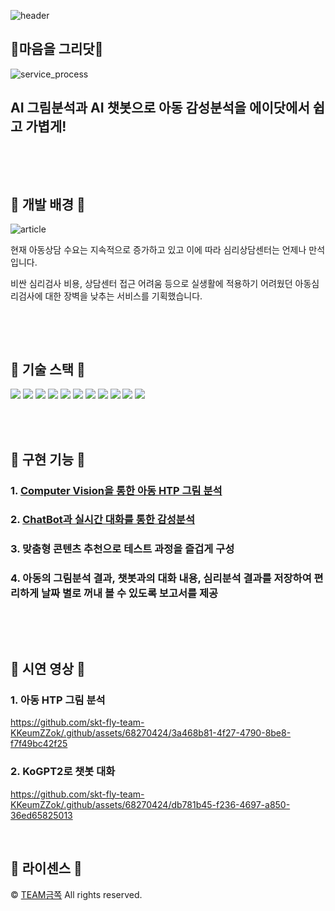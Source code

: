 
![header](https://capsule-render.vercel.app/api?type=waving&color=auto&height=300&section=header&text=HELLO%20WORLD!&fontSize=75&animation=fadeIn&fontAlignY=38&desc=SKT-FLY-AI%202기%20프로젝트%20부문%20✨최우수상✨수상팀%20금쪽이들%20입니다&descAlignY=61&descAlign=50)

## 🎨마음을 그리닷🎨

![service_process](https://user-images.githubusercontent.com/68270424/229696703-8107e2c3-8608-4a45-8943-f72de572e5c1.png)


## AI 그림분석과 AI 챗봇으로 아동 감성분석을 에이닷에서 쉽고 가볍게!

<br>

<p align="justify">

</p>

<br>

## 🔹 개발 배경 🔹 
	
![article](https://user-images.githubusercontent.com/68270424/229714286-12604795-0ec1-49fa-ab4e-36e849f9487b.png)

<p>
현재 아동상담 수요는 지속적으로 증가하고 있고 이에 따라 심리상담센터는 언제나 만석입니다.

비싼 심리검사 비용, 상담센터 접근 어려움 등으로 실생활에 적용하기 어려웠던 아동심리검사에 대한 장벽을 낮추는 서비스를 기획했습니다.

</p>


<br>

<p align="justify">

</p>

<br>


## 🔹 기술 스택 🔹 
<div align="left">
	<img src="https://img.shields.io/badge/Python-0CAA41?style=flat&logo=Python&logoColor=white" />
	<img src="https://img.shields.io/badge/Kotlin-006272?style=flat&logo=Kotlin&logoColor=white" />
	<img src="https://img.shields.io/badge/Java-FC6D26?style=flat&logo=Java&logoColor=white" />
	<img src="https://img.shields.io/badge/Mysql-C9284D?style=flat&logo=Mysql&logoColor=white" />
	<img src="https://img.shields.io/badge/Git-1572B6?style=flat&logo=Git&logoColor=white" />
	<img src="https://img.shields.io/badge/Github-181717?style=flat&logo=Github&logoColor=white" />
	<img src="https://img.shields.io/badge/Android-ED1965?style=flat&logo=Android&logoColor=white" />
	<img src="https://img.shields.io/badge/FastAPI-31A8FF?style=flat&logo=FastAPI&logoColor=white" />
	<img src="https://img.shields.io/badge/Pytorch-F01428?style=flat&logo=Pytorch&logoColor=white" />
	<img src="https://img.shields.io/badge/MicrosoftAzure-FFE005?style=flat&logo=MicrosoftAzure&logoColor=white" />	
	<img src="https://img.shields.io/badge/GoogleCloud-4285F4?style=flat&logo=GoogleCloud&logoColor=white" />
</div>

<br>

<p align="justify">

</p>

<br>

## 🔹 구현 기능 🔹 

### 1. [Computer Vision을 통한 아동 HTP 그림 분석](https://github.com/skt-fly-team-JAMMINIE/HTP-Model)

### 2. [ChatBot과 실시간 대화를 통한 감성분석](https://github.com/skt-fly-team-JAMMINIE/Chatbot-Backend)

### 3. 맞춤형 콘텐츠 추천으로 테스트 과정을 즐겁게 구성

### 4. 아동의 그림분석 결과, 챗봇과의 대화 내용, 심리분석 결과를 저장하여 편리하게 날짜 별로 꺼내 볼 수 있도록 보고서를 제공
<br>

<p align="justify">

</p>

<br>

## 🔹 시연 영상 🔹 
### 1. 아동 HTP 그림 분석


https://github.com/skt-fly-team-KKeumZZok/.github/assets/68270424/3a468b81-4f27-4790-8be8-f7f49bc42f25



### 2. KoGPT2로 챗봇 대화




https://github.com/skt-fly-team-KKeumZZok/.github/assets/68270424/db781b45-f236-4697-a850-36ed65825013






<p align="justify">

</p>

<br>

## 🔹 라이센스 🔹 

&copy; [TEAM금쪽](mailto:sktflyaiambition4@gmail.com) All rights reserved.
